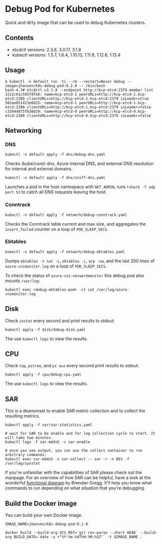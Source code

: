 # Debug Pod for Kubernetes

Quick and dirty image that can be used to debug Kubernetes clusters.

## Contents

* etcdctl versions: 2.3.8, 3.0.17, 3.1.8
* kubectl versions: 1.5.7, 1.6.4, 1.10.13, 1.11.8, 1.12.6, 1.13.4

## Usage

```
$ kubectl -n default run -ti --rm --restart=Never debug --image=jhansen/k8s-debug-pod:0.2.0 -- /bin/bash
bash-4.3# etcdctl-v3.1.8 --endpoint http://kcp-etcd:2379 member list
1512c61c595fdfe6: name=kcp-etcd-2 peerURLs=http://kcp-etcd-2.kcp-etcd:2380 clientURLs=http://kcp-etcd-2.kcp-etcd:2379 isLeader=true
503ae051423e6825: name=kcp-etcd-1 peerURLs=http://kcp-etcd-1.kcp-etcd:2380 clientURLs=http://kcp-etcd-1.kcp-etcd:2379 isLeader=false
c33944875fb30d39: name=kcp-etcd-0 peerURLs=http://kcp-etcd-0.kcp-etcd:2380 clientURLs=http://kcp-etcd-0.kcp-etcd:2379 isLeader=false
```

## Networking

### DNS

```console
kubectl -n default apply -f dns/debug-dns.yaml
```

Checks (kube/core)-dns, Azure internal DNS, and external DNS resolution for internal and external domains.

```console
kubectl -n default apply -f dns/sniff-dns.yaml
```

Launches a pod in the host namespace with `NET_ADMIN`, runs `tshark -f udp port 53` to catch all DNS requests leaving the host.

### Conntrack

```console
kubectl -n default apply -f network/debug-conntrack.yaml
```

Checks the Conntrack table current and max size, and aggregates the `insert_failed` counter on a loop of `POD_SLEEP_SECS`.

### Ebtables

```console
kubectl -n default apply -f network/debug-ebtables.yaml
```

Dumps `ebtables -t nat -L`, `ebtables -L`, `arp -na`, and the last 200 lines of `azure-cnimonitor.log` on a loop of `POD_SLEEP_SECS`.

To check the status of `azure-cni-networkmonitor` this debug pod also mounts `/var/log`:

```console
kubectl exec <debug-ebtables-pod> -it cat /var/log/azure-cnimonitor.log
```

## Disk

Check `iostat` every second and print results to stdout:

```
kubectl apply -f disk/debug-disk.yaml
```

The use `kubectl logs` to view the results.

## CPU

Check `top`, `pstree`, and `ps aux` every second print results to stdout.

```
kubectl apply -f cpu/debug-cpu.yaml
```

The use `kubectl logs` to view the results.

## SAR

This is a deamonset to enable SAR metric collection and to collect the resulting metrics.

```
kubectl apply -f sar/sar-statistics.yaml

# wait for SAR to be enable and for log collection cycle to start. It will take two minutes.
kubectl logs -f sar-mddx5 -c sar-enable

# once you see output, you can use the collect container to run arbitrary commands:
kubectl exec sar-mddx5 -c sar-collect -- sar -r -n DEV -f /var/log/sysstat
```

If you're unfamiliar with the capabilities of SAR please check out the manpage. For an overview of how SAR can be helpful, have a look at the wonderful [functional diagram](http://www.brendangregg.com/Perf/linux_observability_sar) by Brendan Gregg. It'll help you know what commands to run depending on what situation that you're debugging.

## Build the Docker image

You can build your own Docker image.

```
IMAGE_NAME=jhansen/k8s-debug-pod:0.1.0

docker build --build-arg VCS_REF=`git rev-parse --short HEAD` --build-arg BUILD_DATE=`date -u +"%Y-%m-%dT%H:%M:%SZ"` -t $IMAGE_NAME .
```